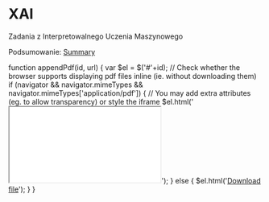 # XAI
Zadania z Interpretowalnego Uczenia Maszynowego

Podsumowanie:
[Summary](BartlomiejKrzepkowskiPD10.pdf)


function appendPdf(id, url) {
    var $el = $('#'+id);
    // Check whether the browser supports displaying pdf files inline (ie. without downloading them)
    if (navigator && navigator.mimeTypes && navigator.mimeTypes['application/pdf']) {
        // You may add extra attributes (eg. to allow transparency) or style the iframe
        $el.html('<iframe src="'+url+'"></iframe>');
    } else {
        $el.html('<a href="'+url+'">Download file</a>');
    }
 }

